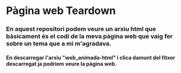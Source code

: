 # Pàgina web Teardown

### En aquest repositori podem veure un arxiu html que bàsicament és el codi de la meva pàgina web que vaig fer sobre un tema que a mi m'agradava.

#### En descarregar l'arxiu "web_animada-html" i clica damunt del fitxer descarregat ja podriem veure la pàgina web.
